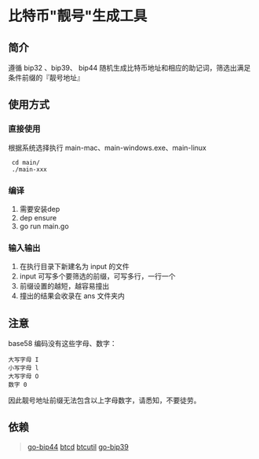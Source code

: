 # 比特币"靓号"生成工具

## 简介
遵循 bip32 、bip39、 bip44 随机生成比特币地址和相应的助记词，筛选出满足条件前缀的『靓号地址』

## 使用方式

### 直接使用
根据系统选择执行 main-mac、main-windows.exe、main-linux
```
 cd main/
 ./main-xxx
```

### 编译
1. 需要安装dep
2. dep ensure
3. go run main.go

### 输入输出
1. 在执行目录下新建名为 input 的文件
2. input 可写多个要筛选的前缀，可写多行，一行一个
3. 前缀设置的越短，越容易撞出
4. 撞出的结果会收录在 ans 文件夹内

## 注意
base58 编码没有这些字母、数字：

```
大写字母 I
小写字母 l
大写字母 O
数字 0
```

因此靓号地址前缀无法包含以上字母数字，请悉知，不要徒劳。

## 依赖

> [go-bip44](https://github.com/edunuzzi/go-bip44)
> [btcd](https://github.com/btcsuite/btcd)
> [btcutil](https://github.com/btcsuite/btcutil)
> [go-bip39](https://github.com/tyler-smith/go-bip39)